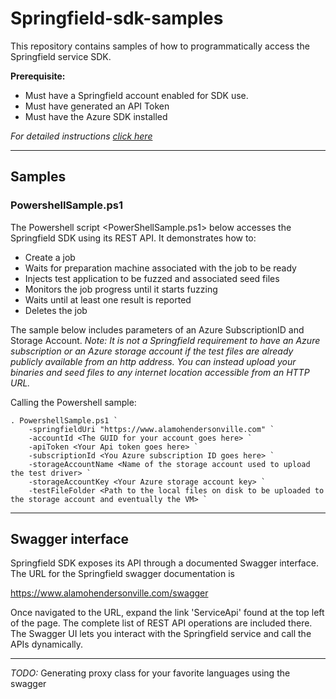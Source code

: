 # Springfield-sdk-samples

This repository contains samples of how to programmatically access the Springfield service SDK.

**Prerequisite:**
- Must have a Springfield account enabled for SDK use.
- Must have generated an API Token
- Must have the Azure SDK installed

*For detailed instructions [click here](https://github.com/Microsoft/springfield-sdk-samples/wiki/Prerequisites)*

---
## Samples

### PowershellSample.ps1

The Powershell script <PowerShellSample.ps1> below accesses the Springfield SDK using its REST API.
It demonstrates how to:
  - Create a job
  - Waits for preparation machine associated with the job to be ready
  - Injects test application to be fuzzed and associated seed files
  - Monitors the job progress until it starts fuzzing
  - Waits until at least one result is reported
  - Deletes the job

The sample below includes parameters of an Azure SubscriptionID and Storage Account.  *Note:  It is not a Springfield requirement to have an Azure subscription or an Azure storage account if the test files are already publicly available from an http address.  You can instead upload your binaries and seed files to any internet location accessible from an HTTP URL.*

Calling the Powershell sample:

    . PowershellSample.ps1 `
        -springfieldUri "https://www.alamohendersonville.com" `
        -accountId <The GUID for your account goes here> `
        -apiToken <Your Api token goes here> `
        -subscriptionId <You Azure subscription ID goes here> `
        -storageAccountName <Name of the storage account used to upload the test driver> `
        -storageAccountKey <Your Azure storage account key> `
        -testFileFolder <Path to the local files on disk to be uploaded to the storage account and eventually the VM> `
---

## Swagger interface

Springfield SDK exposes its API through a documented Swagger interface. The URL for the Springfield swagger documentation is

https://www.alamohendersonville.com/swagger

Once navigated to the URL, expand the link 'ServiceApi' found at the top left of the page. The complete list of REST API operations are included there.  The Swagger UI lets you interact with the Springfield service and call the APIs dynamically.

---

*TODO:* Generating proxy class for your favorite languages using the swagger
